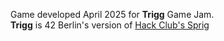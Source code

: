 Game developed April 2025 for <strong>Trigg</strong> Game Jam. </br>
<strong>Trigg</strong> is 42 Berlin's version of <a href="https://sprig.hackclub.com/">Hack Club's Sprig</a> </br>
